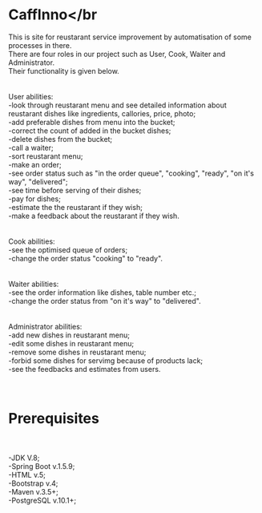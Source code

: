 # CaffInno</br</br>
This is site for reustarant service improvement by automatisation of some processes in there.</br>
There are four roles in our project such as User, Cook, Waiter and Administrator.</br>
Their functionality is given below.</br>
</br></br>
  User abilities:</br>
-look through reustarant menu and see detailed information about reustarant dishes like ingredients, callories, price, photo;</br>
-add preferable dishes from menu into the bucket;</br>
-correct the count of added in the bucket dishes;</br>
-delete dishes from the bucket; </br>
-call a waiter;</br>
-sort reustarant menu;</br>
-make an order;</br>
-see order status such as "in the order queue", "cooking", "ready", "on it's way", "delivered";</br>
-see time before serving of their dishes;</br>
-pay for dishes;</br>
-estimate the the reustarant if they wish;</br>
-make a feedback about the reustarant if they wish.</br>
</br></br>
  Cook abilities:</br>
-see the optimised queue of orders;</br>
-change the order status "cooking" to "ready".</br>
</br></br>
  Waiter abilities:</br>
-see the order information like dishes, table number etc.;  </br>
-change the order status from "on it's way" to "delivered".</br>
</br></br>
  Administrator abilities:</br>
-add new dishes in reustarant menu;</br>
-edit some dishes in reustarant menu;</br>
-remove some dishes in reustarant menu;</br>
-forbid some dishes for servimg because of products lack;</br>
-see the feedbacks and estimates from users.</br>
</br></br>
# Prerequisites</br></br>
-JDK V.8;</br>
-Spring Boot v.1.5.9;</br>
-HTML v.5;</br>
-Bootstrap v.4;</br>
-Maven v.3.5+;</br>
-PostgreSQL v.10.1+;</br>


